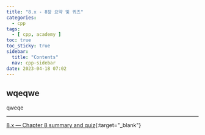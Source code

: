 ```yaml
---
title: "8.x - 8장 요약 및 퀴즈"
categories:
  - cpp
tags:
  - [ cpp, academy ]
toc: true
toc_sticky: true
sidebar:
  title: "Contents"
  nav: cpp-sidebar
date: 2023-04-18 07:02
---
```


## wqeqwe

qweqe

---

[8.x — Chapter 8 summary and quiz](https://www.learncpp.com/cpp-tutorial/chapter-8-summary-and-quiz/){:target="_blank"}

<!--

<div class="notice--info" markdown="1">
<span class="notice-title">
**TITLE**
</span>

BODY
</div>

-->